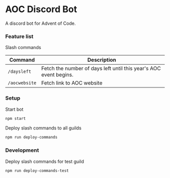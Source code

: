 # AOC Discord Bot

A discord bot for Advent of Code.

### Feature list

Slash commands

| Command     | Description                                                     |
| ----------- | --------------------------------------------------------------- |
| `/daysleft` | Fetch the number of days left until this year's AOC event begins. |
| `/aocwebsite` | Fetch link to AOC website | 


### Setup 

Start bot 

```bash
npm start 
```

Deploy slash commands to all guilds

```bash
npm run deploy-commands 
```

### Development 

Deploy slash commands for test guild 

```bash
npm run deploy-commands-test 
``` 
